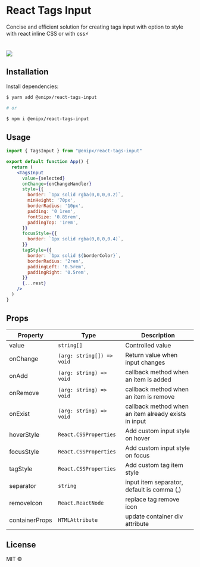 # React Tags Input

Concise and efficient solution for creating tags input with option to style with react inline CSS or with css⚡

<br />
<img src="https://res.cloudinary.com/dmsic9qmj/image/upload/v1684680751/ui/tags-input.png">
<br />

## Installation

Install dependencies:

```sh
$ yarn add @enipx/react-tags-input

# or

$ npm i @enipx/react-tags-input
```

## Usage

```jsx
import { TagsInput } from "@enipx/react-tags-input"

export default function App() {
  return (
    <TagsInput
      value={selected}
      onChange={onChangeHandler}
      style={{
        border: `1px solid rgba(0,0,0,0.2)`,
        minHeight: '70px',
        borderRadius: '10px',
        padding: '0 1rem',
        fontSize: '0.85rem',
        paddingTop: '1rem',
      }}
      focusStyle={{
        border: `1px solid rgba(0,0,0,0.4)`,
      }}
      tagStyle={{
        border: `1px solid ${borderColor}`,
        borderRadius: '2rem',
        paddingLeft: '0.5rem',
        paddingRight: '0.5rem',
      }}
      {...rest}
    />
  )
}
```

## Props

| Property | Type | Description |
| -------- | ---- | ----------- |
| value | `string[]` | Controlled value |
| onChange | `(arg: string[]) => void` | Return value when input changes |
| onAdd | `(arg: string) => void` | callback method when an item is added |
| onRemove | `(arg: string) => void` | callback method when an item is remove |
| onExist | `(arg: string) => void` | callback method when an item already exists in input |
| hoverStyle | `React.CSSProperties` | Add custom input style on hover |
| focusStyle | `React.CSSProperties` | Add custom input style on focus |
| tagStyle | `React.CSSProperties` | Add custom tag item style |
| separator | `string` | input item separator, default is comma (,) |
| removeIcon | `React.ReactNode` | replace tag remove icon |
| containerProps | `HTMLAttribute` | update container div attribute  |

## License

MIT ©
